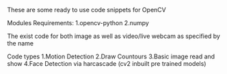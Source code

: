 These are some ready to use code snippets for OpenCV 


Modules Requirements:
1.opencv-python
2.numpy

The exist code for both image as well as video/live webcam as specified by the name

Code types
1.Motion Detection
2.Draw Countours
3.Basic image read and show
4.Face Detection via harcascade (cv2 inbuilt pre trained models)

